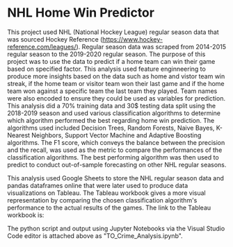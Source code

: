 # NHL Home Win Predictor

This project used NHL (National Hockey League) regular season data that was sourced Hockey Reference (https://www.hockey-reference.com/leagues/).
Regular season data was scraped from 2014-2015 regular season to the 2019-2020 regular season.
The purpose of this project was to use the data to predict if a home team can win their game based on specified factor.
This analysis used feature enginneering to produce more insights based on the data such as home and vistor team win streak, if the home team or visitor team won their last game and if the home team won against a specific team the last team they played.
Team names were also encoded to ensure they could be used as variables for prediction.
This analysis did a 70% training data and 30$ testing data split using the 2018-2019 season and used various classification algorithms to determine which algorithm performed the best regarding home win prediction.
The algorithms used included Decision Trees, Random Forests, Naive Bayes, K-Nearest Neighbors, Support Vector Machine and Adaptive Boosting algorithms.
The F1 score, which conveys the balance between the precision and the recall, was used as the metric to compare the performances of the classification algorithms.
The best performing algorithm was then used to predict to conduct out-of-sample forecasting on other NHL regular seasons.

This analysis used Google Sheets to store the NHL regular season data and pandas dataframes online that were later used to produce data visualizations on Tableau.
The Tableau workbook gives a more visual representation by comparing the chosen classification algorithm's performance to the actual results of the games.
The link to the Tableau workbook is: 

The python script and output using Jupyter Notebooks via the Visual Studio Code editor is attached above as "TO_Crime_Analysis.ipynb".
